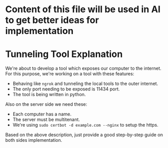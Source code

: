 # Content of this file will be used in AI to get better ideas for implementation

# Tunneling Tool Explanation

We're about to develop a tool which exposes our computer to the internet. For this purpose, we're working on a tool with these features: 

- Behaving like `ngrok` and tunneling the local tools to the outer internet. 
- The only port needing to be exposed is 11434 port. 
- The tool is being written in python. 

Also on the server side we need these:

- Each computer has a name.
- The server must be multitenant. 
- We're using `sudo certbot -d example.com --nginx` to setup the https. 

Based on the above description, just provide a good step-by-step guide on both sides implementation.